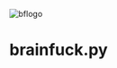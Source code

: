 ![bflogo](https://github.com/aghastmuffin/brainfuck.py/assets/78246775/805d9f37-493e-4df5-a2a9-06732e12854b)
# brainfuck.py
